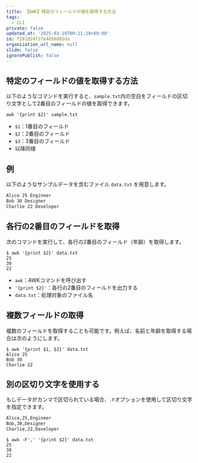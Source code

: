```yaml
---
title: 【AWK】特定のフィールドの値を取得する方法
tags:
  - CLI
private: false
updated_at: '2025-03-19T00:21:28+09:00'
id: f281d24f37e4056885da
organization_url_name: null
slide: false
ignorePublish: false
---
```

## 特定のフィールドの値を取得する方法

以下のようなコマンドを実行すると、`sample.txt`内の空白をフィールドの区切り文字として2番目のフィールドの値を取得できます。

```terminal
awk '{print $2}' sample.txt
```

- `$1`：1番目のフィールド
- `$2`：2番目のフィールド
- `$3`：3番目のフィールド
- 以降同様

## 例

以下のようなサンプルデータを含むファイル `data.txt` を用意します。

```text:data.txt
Alice 25 Engineer
Bob 30 Designer
Charlie 22 Developer
```

## 各行の2番目のフィールドを取得

次のコマンドを実行して、各行の2番目のフィールド（年齢）を取得します。

```terminal
$ awk '{print $2}' data.txt
25
30
22
```

- `awk`：AWKコマンドを呼び出す
- `'{print $2}'`：各行の2番目のフィールドを出力する
- `data.txt`：処理対象のファイル名

## 複数フィールドの取得

複数のフィールドを取得することも可能です。例えば、名前と年齢を取得する場合は次のようにします。

```terminal
$ awk '{print $1, $2}' data.txt
Alice 25
Bob 30
Charlie 22
```

## 別の区切り文字を使用する

もしデータがカンマで区切られている場合、`-F`オプションを使用して区切り文字を指定できます。

```text:data.txt
Alice,25,Engineer
Bob,30,Designer
Charlie,22,Developer
```

```terminal
$ awk -F',' '{print $2}' data.txt
25
30
22
```

